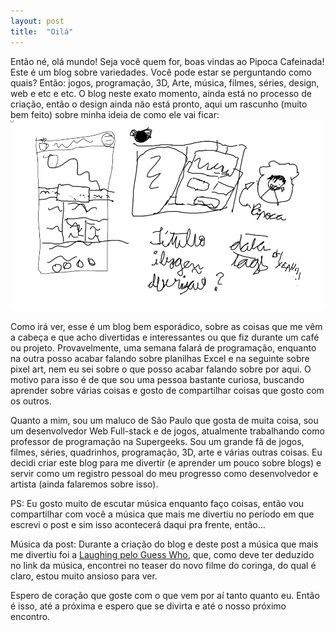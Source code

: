 ```yaml
---
layout: post
title:  "Oilá"
---
```

Então né, olá mundo! Seja você quem for, boas vindas ao Pipoca Cafeinada! Este é um blog sobre variedades. Você pode estar se perguntando como quais? Então: jogos, programação, 3D, Arte, música, filmes, séries, design, web e etc e etc. O blog neste exato momento, ainda está no processo de criação, então o design ainda não está pronto, aqui um rascunho (muito bem feito) sobre minha ideia de como ele vai ficar:
![Meu rascunho do Pipoca Cafeinada](/assets/img/primeiroEsbocoPipocaCafeinada.jpg)

Como irá ver, esse é um blog bem esporádico, sobre as coisas que me vêm a cabeça e que acho divertidas e interessantes ou que fiz durante um café ou projeto. Provavelmente, uma semana falará de programação, enquanto na outra posso acabar falando sobre planilhas Excel e na seguinte sobre pixel art, nem eu sei sobre o que posso acabar falando sobre por aqui. O motivo para isso é de que sou uma pessoa bastante curiosa, buscando aprender sobre várias coisas e gosto de compartilhar coisas que gosto com os outros.

Quanto a mim, sou um maluco de São Paulo que gosta de muita coisa, sou um desenvolvedor Web Full-stack e de jogos, atualmente trabalhando como professor de programação na Supergeeks. Sou um grande fã de jogos, filmes, séries, quadrinhos, programação, 3D, arte e várias outras coisas. Eu decidi criar este blog para me divertir (e aprender um pouco sobre blogs) e servir como um registro pessoal do meu progresso como desenvolvedor e artista (ainda falaremos sobre isso).

PS: Eu gosto muito de escutar música enquanto faço coisas, então vou compartilhar com você a música que mais me divertiu no período em que escrevi o post e sim isso acontecerá daqui pra frente, então...

Música da post: Durante a criação do blog e deste post a música que mais me divertiu foi a [Laughing pelo Guess Who][laughing-guess-who], que, como deve ter deduzido no link da música, encontrei no teaser do novo filme do coringa, do qual é claro, estou muito ansioso para ver.

Espero de coração que goste com o que vem por aí tanto quanto eu. Então é isso, até a próxima e espero que se divirta e até o nosso próximo encontro.

[laughing-guess-who]: https://youtu.be/-mAUMstQPmU